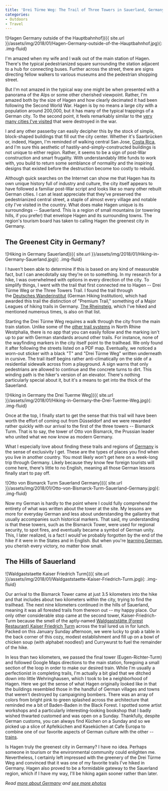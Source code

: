 ```yaml
---
title: 'Drei Türme Weg: The Trail of Three Towers in Sauerland, Germany'
categories:
- Outdoors
- Travel
---
```


![Hagen Germany outside of the Hauptbahnhof]({{ site.url }}/assets/img/2018/01/Hagen-Germany-outside-of-the-Hauptbahnhof.jpg){: .img-fluid}

I'm amazed when my wife and I walk out of the main station of Hagen. There's the typical pedestrianized square surrounding the station adjacent to a hub for connecting buses. Further across the street, there are signs directing fellow walkers to various museums and the pedestrian shopping street.

But I'm not amazed in the typical way one might be when presented with a panorama of the Alps or some other cherished viewpoint. Rather, I'm amazed both by the size of Hagen and how clearly decimated it had been following the Second World War. Hagen is by no means a large city with a population around 200,000, but it has many of the typical trappings of a German city. To the second point, it feels remarkably similar to the [very many cities I've visited](http://germany.travel/en/ms/the-germany-travel-show/the-germany-travel-show.html) that were destroyed in the war.

<!-- more -->

I and any other passerby can easily decipher this by the stock of simple, block-shaped buildings that fill out the city center. Whether it's Saarbrücken or, indeed, Hagen, I'm reminded of walking central San Jose, [Costa Rica](https://withoutapath.com/travel-guides/costa-rica/), and I'm sure this aesthetic of hastily-and-simply-constructed buildings is not unique to either region. Rather, it seems to be a sign of post-War construction and smart frugality. With understandably little funds to work with, you build to return some semblance of normality and the inspiring designs that existed before the destruction become too costly to rebuild.

Although quick searches on the Internet can show me that Hagen has its own unique history full of industry and culture, the city itself appears to have followed a familiar post-War script and looks like so many other rebuilt German cities. I can at least appreciate that they've preserved the pedestrianized central street, a staple of almost every village and notable city I've visited in the country. What does make Hagen unique is its surroundings -- Sauerland. This is a region of small mountains (or towering hills, if you prefer) that envelope Hagen and its surrounding towns. The region's tourism board has taken to calling Hagen the greenest city in Germany.

## The Greenest City in Germany?

![Hiking in Germany Sauerland]({{ site.url }}/assets/img/2018/01/Hiking-in-Germany-Sauerland.jpg){: .img-fluid}

I haven't been able to determine if this is based on any kind of measurable fact, but I can anecdotally say they're on to something. In my research for a hike, I was overwhelmed with options in every direction of the city. To simplify things, I went with the trail that first connected me to Hagen -- Drei Türme Weg or the Three Towers Trail. I found the trail through the [Deutsches Wanderinstitut](http://www.wanderinstitut.de) (German Hiking Institution), which had awarded this trail the distinction of "Premium Trail," something of a Major Leagues of hiking trails in Germany. [The Rheinsteig](https://withoutapath.com/germany-rheinsteig-trail/), which I've hiked and mentioned numerous times, is also on that list.

Starting the Drei Türme Weg requires a walk through the city from the main train station. Unlike some of the [other trail systems](https://withoutapath.com/hiking-germany-neanderlandsteig/) in North Rhine Westphalia, there is no app that you can easily follow and the marking isn't up to par with German standards around other trails. For instance, none of the wayfinding markers in the city itself point to the trailhead. We only found it after following the streets listed on a PDF map. Eventually, we noticed a worn-out sticker with a black "T" and "Drei Türme Weg" written underneath in cursive. The trail itself begins rather anti-climatically on the side of a residential sidewalk across from a playground. A sign warns that only pedestrians are allowed to continue and the concrete turns to dirt. This winding path is the hiker's version of an elevator. There's nothing particularly special about it, but it's a means to get into the thick of the Sauerland.

![Hiking in Germany the Drei Tuerme Weg]({{ site.url }}/assets/img/2018/01/Hiking-in-Germany-the-Drei-Tuerme-Weg.jpg){: .img-fluid}

Once at the top, I finally start to get the sense that this trail will have been worth the effort of coming out from Düsseldorf and we were rewarded rather quickly with our arrival to the first of the three towers -- Bismarck Turm. That is to say, the tower of Otto von Bismarck, the Prussian leader who united what we now know as modern Germany.

What I especially love about finding these trails and regions of [Germany](https://withoutapath.com/travel-guides/germany/) is the sense of exclusivity I get. These are the types of places you find when you live in another country. You most likely won't get here on a week-long trip through Germany. Likely because they know few foreign tourists will come here, there's little to no English, meaning all those German lessons finally start to pay off.

![Otto von Bismarck Turm Sauerland Germany]({{ site.url }}/assets/img/2018/01/Otto-von-Bismarck-Turm-Sauerland-Germany.jpg){: .img-fluid}

Now my German is hardly to the point where I could fully comprehend the entirety of what was written about the tower at the site. My lessons are more for everyday German and less about understanding the gallantry that usually accompanies such historical markers. That said, my understanding is that these towers, such as the Bismarck Tower, were used for regional security, to spot fires, and eventually became a symbol of German unity. This, I later realized, is a fact I would've probably forgotten by the end of the hike if it were in the States and in English. But when you're [learning German](https://withoutapath.com/most-important-german-travel-phrases/), you cherish every victory, no matter how small.

## The Hills of Sauerland

![Waldgaststaette Kaiser Friedrich Turm]({{ site.url }}/assets/img/2018/01/Waldgaststaette-Kaiser-Friedrich-Turm.jpg){: .img-fluid}

Our arrival to the Bismarck Tower came at just 3.5 kilometers into the hike and that includes about two kilometers within the city, trying to find the trailhead. The next nine kilometers continued in the hills of Sauerland, meaning it was all forested trails from thereon out -- my happy place. Our only other considerable stop came at the second tower, Kaiser-Friedrich-Turm because the smell of the aptly-named [Waldgaststätte (Forest Restaurant) Kaiser Friedrich Turm](http://www.restaurant-kaiser-friedrich-turm.de/) across the trail lured us in for lunch. Packed on this January Sunday afternoon, we were lucky to grab a table in the back corner of this cozy, modest establishment and fill up on a bowl of chicken soup (with alphabet noodles!) and Currywurst to fuel the remainder of the hike.

In less than two kilometers, we passed the final tower (Eugen-Richter-Turm) and followed Google Maps directions to the main station, foregoing a small section of the loop in order to make our desired train. While I'm usually a perfectionist in completing trails, I'm actually a bit glad that we ditched down into little Wehringhausen, which I took to be a neighborhood of Hagen. Here we got the sense of what Hagen originally looked like in that the buildings resembled those in the handful of German villages and towns that weren't destroyed by campaigning bombers. There was an array of colors from bright pink to green splashed across the architecture that reminded me a bit of Baden-Baden in the Black Forest. I spotted some artist workshops and a particularly interesting-looking bookshop that I badly wished thwarted customed and was open on a Sunday. Thankfully, despite German customs, you can always find Küchen on a Sunday and so we picked up a slice of Apfelküchen and Kaseküchen at Cafe Europa to combine one of our favorite aspects of German culture with the other -- [trains](https://withoutapath.com/german-train/).

Is Hagen truly the greenest city in Germany? I have no idea. Perhaps someone in tourism or the environmental community could enlighten me. Nevertheless, I certainly left impressed with the greenery of the Drei Türme Weg and convinced that it was one of my favorite trails I've hiked in Germany. Hagen also proved to be a formidable gateway to the Sauerland region, which if I have my way, I'll be hiking again sooner rather than later.

_Read [more about Germany](https://withoutapath.com/category/travel/europe/) and [see more photos](https://www.flickr.com/photos/baurjoe/albums/72157678343269301)_

